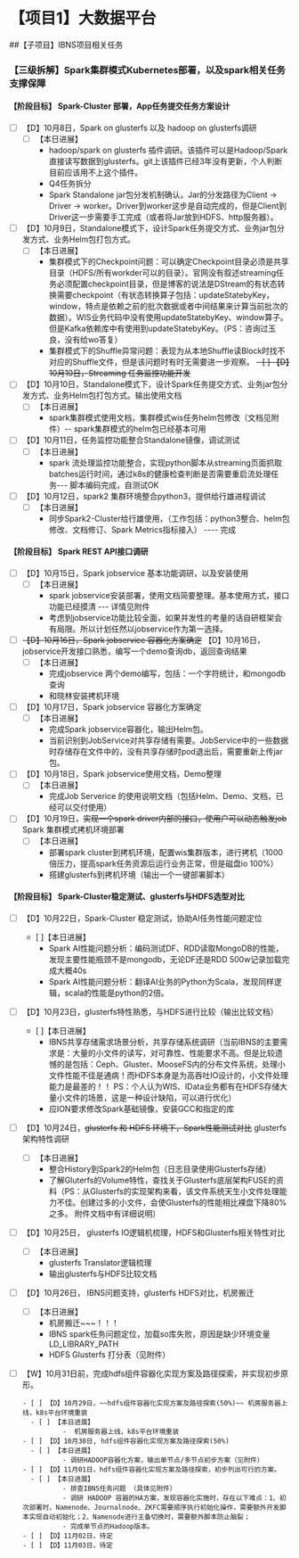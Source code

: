 # 【项目1】大数据平台

##【子项目】IBNS项目相关任务

### 【三级拆解】Spark集群模式Kubernetes部署，以及spark相关任务支撑保障
#### 【阶段目标】 Spark-Cluster 部署，App任务提交任务方案设计
- [ ] 【D】10月8日，Spark on glusterfs 以及 hadoop on glusterfs调研
    - [ ] 【本日进展】
        - hadoop/spark on glusterfs 插件调研。该插件可以是Hadoop/Spark直接读写数据到glusterfs。git上该插件已经3年没有更新，个人判断目前应该用不上这个插件。
        - Q4任务拆分
        - Spark Standalone jar包分发机制确认。Jar的分发路径为Client -> Driver -> worker。Driver到worker这步是自动完成的，但是Client到Driver这一步需要手工完成（或者将Jar放到HDFS、http服务器）。
- [ ] 【D】10月9日，Standalone模式下，设计Spark任务提交方式、业务jar包分发方式、业务Helm包打包方式。
    - [ ] 【本日进展】
        - 集群模式下的Checkpoint问题：可以确定Checkpoint目录必须是共享目录（HDFS/所有workder可以的目录）。官网没有叙述streaming任务必须配置checkpoint目录，但是博客的说法是DStream的有状态转换需要checkpoint（有状态转换算子包括：updateStatebyKey，window，特点是依赖之前的批次数据或者中间结果来计算当前批次的数据）。WIS业务代码中没有使用updateStatebyKey、window算子。但是Kafka依赖库中有使用到updateStatebyKey。（PS：咨询过玉良，没有给wo答复）
        - 集群模式下的Shuffle异常问题：表现为从本地Shuffle读Block时找不对应的Shuffle文件，但是该问题时有时无需要进一步观察。
~~- [ ] 【D】10月10日，Streaming 任务监控功能开发~~
- [ ] 【D】10月10日，Standalone模式下，设计Spark任务提交方式、业务jar包分发方式、业务Helm包打包方式。输出使用文档
    - [ ] 【本日进展】
        - spark集群模式使用文档，集群模式wis任务helm包修改（文档见附件）-- spark集群模式的helm包已经基本可用
- [ ] 【D】10月11日，任务监控功能整合Standalone镜像，调试测试
    - [ ] 【本日进展】
        - spark 流处理监控功能整合，实现python脚本从streaming页面抓取batches运行时间，通过k8s的健康检查判断是否需要重启流处理任务--- 脚本编码完成，自测试OK
- [ ] 【D】10月12日，spark2 集群环境整合python3，提供给行雄进程调试
    - [ ] 【本日进展】
        - 同步Spark2-Cluster给行雄使用，（工作包括：python3整合、helm包修改、文档修订、Spark Metrics指标接入）  ---- 完成
#### 【阶段目标】 Spark REST API接口调研
- [ ] 【D】10月15日，Spark jobservice 基本功能调研，以及安装使用
    - [ ] 【本日进展】
        - spark jobservice安装部署，使用文档简要整理。基本使用方式，接口功能已经摸清 --- 详情见附件
        - 考虑到jobservice功能比较全面，如果并发性的考量的话自研框架会有局限。所以计划任然以jobservice作为第一选择。
- [ ] ~~【D】10月16日，Spark jobservice 容器化方案确定~~ 【D】10月16日，jobservice开发接口熟悉，编写一个demo查询db，返回查询结果
    - [ ] 【本日进展】
        - 完成jobservice 两个demo编写，包括：一个字符统计，和mongodb查询
        - 和晓林安装拷机环境
- [ ] 【D】10月17日，Spark jobservice 容器化方案确定
    - [ ] 【本日进展】
        - 完成Spark jobservice容器化，输出Helm包。
        - 当前识别到JobService对共享存储有需要。JobService中的一些数据时存储存在文件中的，没有共享存储时pod退出后，需要重新上传jar包。
- [ ] 【D】10月18日，Spark jobservice使用文档，Demo整理
    - [ ] 【本日进展】
        - 完成Job Serverice 的使用说明文档（包括Helm、Demo、文档，已经可以交付使用）
- [ ] 【D】10月19日，~~实现一个spark driver内部的接口，使用户可以动态触发job~~ Spark 集群模式拷机环境部署
    - [ ] 【本日进展】
        - 部署spark cluster到拷机环境，配置wis集群版本，进行拷机（1000倍压力，提高spark任务资源后运行业务正常，但是磁盘io 100%）
        - 搭建glusterfs到拷机环境（输出一个一键部署脚本）
#### 【阶段目标】 Spark-Cluster稳定测试、glusterfs与HDFS选型对比
- [ ] 【D】10月22日，Spark-Cluster 稳定测试，协助AI任务性能问题定位
    - [ ]【本日进展】
        - Spark AI性能问题分析：编码测试DF、RDD读取MongoDB的性能，发现主要性能瓶颈不是mongodb，无论DF还是RDD 500w记录加载完成大概40s
        - Spark AI性能问题分析：翻译AI业务的Python为Scala，发现同样逻辑，scala的性能是python的2倍。
- [ ] 【D】10月23日，glusterfs特性熟悉，与HDFS进行比较（输出比较文档）
    - [ ]【本日进展】
        - IBNS共享存储需求场景分析，共享存储系统调研（当前IBNS的主要需求是：大量的小文件的读写，对可靠性、性能要求不高。但是比较遗憾的是包括：Ceph、Gluster、MooseFS内的分布文件系统，处理小文件性能不佳是通病！而HDFS本身是为高吞吐IO设计的，小文件处理能力是最差的！！ PS：个人认为WIS、IData业务都有在HDFS存储大量小文件的场景，这是一种设计缺陷，可以进行优化）
        - 应ION要求修改Spark基础镜像，安装GCC和指定的库
- [ ] 【D】10月24日，~~glusterfs 和 HDFS 环境下，Spark性能测试对比~~ glusterfs 架构特性调研
    - [ ] 【本日进展】
        - 整合History到Spark2的Helm包（日志目录使用Glusterfs存储）
        - 了解Gluterfs的Volume特性，查找关于Glusterfs底层架构FUSE的资料（PS：从Glusterfs的实现架构来看，该文件系统天生小文件处理能力不佳。创建过多的小文件，会使Glusterfs的性能相比裸盘下降80%之多。 附件文档中有详细说明）
- [ ] 【D】10月25日， glusterfs IO逻辑机梳理，HDFS和Glusterfs相关特性对比
    - [ ] 【本日进展】
        - glusterfs Translator逻辑梳理
        - 输出glusterfs与HDFS比较文档
- [ ] 【D】10月26日， IBNS问题支持，glusterfs HDFS对比，机房搬迁
    - [ ] 【本日进展】
        - 机房搬迁~~~！！！
        - IBNS spark任务问题定位，加载so库失败，原因是缺少环境变量LD_LIBRARY_PATH
        - HDFS Glusterfs 打分表（见附件）


- [ ] 【W】10月31日前，完成hdfs组件容器化实现方案及路径探索，并实现初步原形。

      - [ ] 【D】10月29日，~~hdfs组件容器化实现方案及路径探索(50%)~~ 机房服务器上线，k8s平台环境重装
        - [ ] 【本日进展】
                -  机房服务器上线，k8s平台环境重装
      - [ ] 【D】10月30日, hdfs组件容器化实现方案及路径探索(50%)
        - [ ] 【本日进展】
                - 调研HADOOP容器化方案，输出单节点/多节点初步方案（见附件）
      - [ ] 【D】11月01日，hdfs组件容器化实现方案及路径探索，初步列出可行的方案。
        - [ ] 【本日进展】
                - 排查IBNS任务问题 （具体见附件）
                - 调研 HADOOP 容器的HA方案，发现容器化实施时，存在以下难点：1、初次部署时，Namenode、Journalnode、ZKFC需要顺序执行初始化操作，需要额外开发脚本实现自动初始化；2、Namenode进行主备切换时，需要额外脚本防止脑裂；
                - 完成单节点的Hadoop版本。
      - [ ] 【D】11月02日，待定
      - [ ] 【D】11月03日，待定